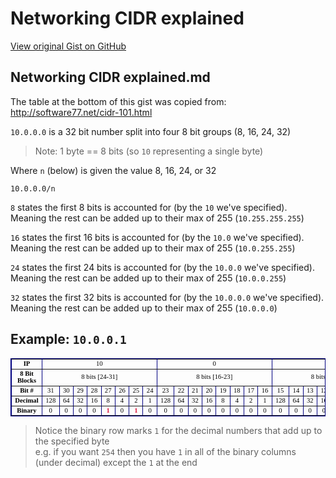 # Networking CIDR explained

[View original Gist on GitHub](https://gist.github.com/Integralist/cff468ba808fbca09602)

## Networking CIDR explained.md

The table at the bottom of this gist was copied from: http://software77.net/cidr-101.html

`10.0.0.0` is a 32 bit number split into four 8 bit groups (8, 16, 24, 32)

> Note: 1 byte == 8 bits (so `10` representing a single byte)

Where `n` (below) is given the value 8, 16, 24, or 32

```
10.0.0.0/n
```

`8` states the first 8 bits is accounted for (by the `10` we've specified).  
Meaning the rest can be added up to their max of 255 (`10.255.255.255`)

`16` states the first 16 bits is accounted for (by the `10.0` we've specified).  
Meaning the rest can be added up to their max of 255 (`10.0.255.255`)

`24` states the first 24 bits is accounted for (by the `10.0.0` we've specified).  
Meaning the rest can be added up to their max of 255 (`10.0.0.255`)

`32` states the first 32 bits is accounted for (by the `10.0.0.0` we've specified).  
Meaning the rest can be added up to their max of 255 (`10.0.0.0`)

## Example: `10.0.0.1`

<table border="1" id="table10" bordercolor="#000080" style="text-align: center; font-family: Verdana; font-size: 8pt; color: #000000"><tbody><tr><td><b>IP</b></td><td colspan="8">10</td><td colspan="8">0</td><td colspan="8">0</td><td colspan="8">1</td></tr><tr><td><b>8 Bit Blocks</b></td><td colspan="8">8 bits [24-31]</td><td colspan="8">8 bits [16-23]</td><td colspan="8">8 bits [08-15]</td><td colspan="8">8 bits [00-07]</td></tr><tr>
						<td><b>Bit #</b></td>
						<td>31</td><td>30</td><td>29</td><td>28</td><td>27</td><td>26</td><td>25</td><td>24</td><td>23</td><td>22</td><td>21</td><td>20</td><td>19</td><td>18</td><td>17</td><td>16</td><td>15</td><td>14</td><td>13</td><td>12</td><td>11</td><td>10</td><td>09</td><td>08</td><td>07</td><td>06</td><td>05</td><td>04</td><td>03</td><td>02</td><td>01</td><td>00</td></tr><tr><td><b>Decimal </b></td><td>128</td><td>64</td><td>32</td>
				<td>16</td><td>8</td><td>4</td><td>2</td><td>1</td><td>128</td><td>64</td><td>32</td><td>16</td><td>8</td><td>4</td><td>2</td><td>1</td><td>128</td><td>64</td><td>32</td><td>16</td><td>8</td><td>4</td><td>2</td><td>1</td><td>128</td><td>64</td><td>32</td><td>16</td><td>8</td><td>4</td><td>2</td><td>1</td></tr><tr><td><b>Binary</b></td><td>0</td><td>0</td><td>0</td><td>0</td><td><b><font color="#DC143C">1</font></b></td><td>0</td><td><b><font color="#DC143C">1</font></b></td><td>0</td><td>0</td><td>0</td><td>0</td><td>0</td><td>0</td><td>0</td><td>0</td><td>0</td><td>0</td><td>0</td><td>0</td><td>0</td><td>0</td><td>0</td><td>0</td><td>0</td><td>0</td><td>0</td><td>0</td><td>0</td><td>0</td><td>0</td><td>0</td><td><b><font color="#DC143C">1</font></b></td></tr></tbody></table>
					
> Notice the binary row marks `1` for the decimal numbers that add up to the specified byte  
> e.g. if you want `254` then you have `1` in all of the binary columns (under decimal) except the `1` at the end

